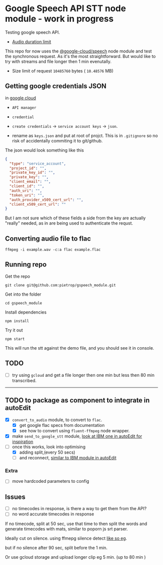 # Google Speech API STT node module - work in progress
Testing google speech API. 

- [Audio duration limit](https://cloud.google.com/speech/limits)

This repo for now uses the [@google-cloud/speech](https://www.npmjs.com/package/@google-cloud/speech) node module and test the synchronous request. As it's the most straightforward. But would like to try with streams and file longer then 1 min evenutally. 

- Size limit of request  `10485760` bytes ( `10.48576` MB)

## Getting google credentials JSON

in [google cloud](https://console.cloud.google.com)

- `API manager`

- `credential`

- `create credentials` -> `service account keys` -> `json`. 

- rename as `keys.json` and put at root of projct. This is in `.gitignore` so no risk of accidentally commiting it to git/github.

The json would look something like this 

```json
{
  "type": "service_account",
  "project_id": "",
  "private_key_id": "",
  "private_key": "",
  "client_email": "",
  "client_id": "",
  "auth_uri": "",
  "token_uri": "",
  "auth_provider_x509_cert_url": "",
  "client_x509_cert_url": ""
}
```

But I am not sure which of these fields a side from the key are actually "really" needed, as in are being used to authenticate the requst. 

## Converting audio file to flac 

```
ffmpeg -i example.wav -c:a flac example.flac
```

## Running repo

Get the repo 

```
git clone git@github.com:pietrop/gspeech_module.git
```

Get into the folder

```
cd gspeech_module
```

Install dependencies

``` 
npm install
```

Try it out

```
npm start
```

This will run the stt against the demo file, and you should see it in console.


## TODO

- [ ] try using `gcloud` and get a file longer then one min but less then 80 min transcribed. 


---

## TODO to package as component to integrate in autoEdit

- [x] `convert_to_audio` module, to convert to `flac`.
	- [x] get google flac specs from documentation
	- [x] see how to convert using `fluent-ffmpeg` node wrapper. 
- [x] make `send_to_google_stt` module, [look at IBM one in autoEdit for inspiration](https://github.com/OpenNewsLabs/autoEdit_2/blob/master/lib/interactive_transcription_generator/transcriber/ibm_stt_node/send_to_watson.js) 
- [ ] once this works, look into optimising
	- [x] adding split,(every 50 secs) 
	- [ ] and reconnect, [similar to IBM module in autoEdit](https://github.com/OpenNewsLabs/autoEdit_2/tree/master/lib/interactive_transcription_generator/transcriber/ibm_stt_node)

### Extra
- [ ] move hardcoded parameters to config


## Issues
- [ ] no timecodes in response, is there a way to get them from the API?
- [ ] no word accurate timecodes in response 

If no timecode, split at 50 sec, use that time to then split the words and generate timecodes with mats, similar to poporn js srt parser.  

Ideally cut on silence. using ffmepg silence detect [like so eg]( 
https://stackoverflow.com/questions/36074224/how-to-split-video-or-audio-by-silent-parts).

but if no silence after 90 sec, split before the 1 min.

Or use gcloud storage and upload longer clip eg 5 min. (up to 80 min ) 

